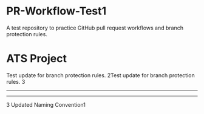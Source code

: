 # PR-Workflow-Test1
A test repository to practice GitHub pull request workflows and branch protection rules.
# ATS Project
Test update for branch protection rules.
2Test update for branch protection rules.
3
****
******************
3
Updated Naming Convention1
